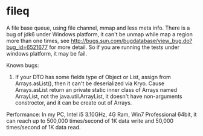 fileq
=====

A file base queue, using file channel, mmap and less meta info. 
There is a bug of jdk6 under Windows platform, it can't be unmap while map a region more than one times, see http://bugs.sun.com/bugdatabase/view_bug.do?bug_id=6521677 for more detail. So if you are running the tests under windows platform, it may be fail.

Known bugs:
1. If your DTO has some fields type of Object or List, assign from Arrays.asList(), then it can't be deserialized via Kryo. Cause Arrays.asList return an private static inner class of Arrays named ArrayList, not the java.util.ArrayList, it doesn't have non-arguments constroctor, and it can be create out of Arrays.

Performance:
In my PC, Intel i5 3.10GHz, 4G Ram, Win7 Professional 64bit, it can reach up to 500,000 times/second of 1K data write and 50,000 times/second of 1K data read. 
